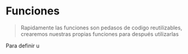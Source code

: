 # Funciones

> Rapidamente las funciones son pedasos de codigo reutilizables, crearemos nuestras propias funciones para después utilizarlas 

Para definir u